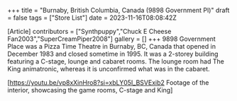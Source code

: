+++
title = "Burnaby, British Columbia, Canada (9898 Government Pl)"
draft = false
tags = ["Store List"]
date = 2023-11-16T08:08:42Z

[Article]
contributors = ["Synthpuppy","Chuck E Cheese Fan2003","SuperCreamPiper2008"]
gallery = []
+++
9898 Government Place was a Pizza Time Theatre in Burnaby, BC, Canada that opened in December 1983 and closed sometime in 1995. It was a 2-storey building featuring a C-stage, lounge and cabaret rooms. The lounge room had The King animatronic, whereas it is unconfirmed what was in the cabaret.

[https://youtu.be/vp8xXinHro8?si=xbLY05I_BSVExib2 Footage of the interior, showcasing the game rooms, C-stage and King]